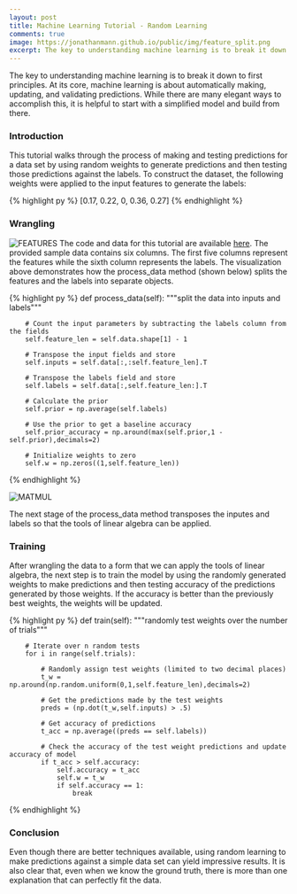 ```yaml
---
layout: post
title: Machine Learning Tutorial - Random Learning
comments: true
image: https://jonathanmann.github.io/public/img/feature_split.png
excerpt: The key to understanding machine learning is to break it down to first principles. At its core, machine learning is about automatically making, updating, and validating predictions. While there are many elegant ways to accomplish this, it is helpful to start with a simplified model and build from there.
---
```


The key to understanding machine learning is to break it down to first principles. At its core, machine learning is about automatically making, updating, and validating predictions. While there are many elegant ways to accomplish this, it is helpful to start with a simplified model and build from there.

### Introduction
This tutorial walks through the process of making and testing predictions for a data set by using random weights to generate predictions and then testing those predictions against the labels. To construct the dataset, the following weights were applied to the input features to generate the labels:

{% highlight py %}
    [0.17,  0.22,  0,  0.36,  0.27]
{% endhighlight %}

### Wrangling
![FEATURES](https://jonathanmann.github.io/public/img/feature_split.png)
The code and data for this tutorial are available [here](https://github.com/jonathanmann/data_science_first_principles). The provided sample data contains six columns. The first five columns represent the features while the sixth column represents the labels. The visualization above demonstrates how the process_data method (shown below) splits the features and the labels into separate objects.

{% highlight py %}
    def process_data(self):
        """split the data into inputs and labels"""
        
        # Count the input parameters by subtracting the labels column from the fields
        self.feature_len = self.data.shape[1] - 1

        # Transpose the input fields and store
        self.inputs = self.data[:,:self.feature_len].T

        # Transpose the labels field and store
        self.labels = self.data[:,self.feature_len:].T

        # Calculate the prior
        self.prior = np.average(self.labels)

        # Use the prior to get a baseline accuracy
        self.prior_accuracy = np.around(max(self.prior,1 - self.prior),decimals=2)

        # Initialize weights to zero
        self.w = np.zeros((1,self.feature_len))
{% endhighlight %}

![MATMUL](https://jonathanmann.github.io/public/img/matrix_multiplication.png)

The next stage of the process_data method transposes the inputes and labels so that the tools of linear algebra can be applied. 

### Training
After wrangling the data to a form that we can apply the tools of linear algebra, the next step is to train the model by using the randomly generated weights to make predictions and then testing accuracy of the predictions generated by those weights. If the accuracy is better than the previously best weights, the weights will be updated. 

{% highlight py %}
    def train(self):
        """randomly test weights over the number of trials"""

        # Iterate over n random tests
        for i in range(self.trials):

            # Randomly assign test weights (limited to two decimal places)
            t_w = np.around(np.random.uniform(0,1,self.feature_len),decimals=2)

            # Get the predictions made by the test weights
            preds = (np.dot(t_w,self.inputs) > .5)

            # Get accuracy of predictions
            t_acc = np.average((preds == self.labels))

            # Check the accuracy of the test weight predictions and update accuracy of model
            if t_acc > self.accuracy:
                self.accuracy = t_acc
                self.w = t_w
                if self.accuracy == 1:
                    break
{% endhighlight %}

### Conclusion
Even though there are better techniques available, using random learning to make predictions against a simple data set can yield impressive results. It is also clear that, even when we know the ground truth, there is more than one explanation that can perfectly fit the data.
